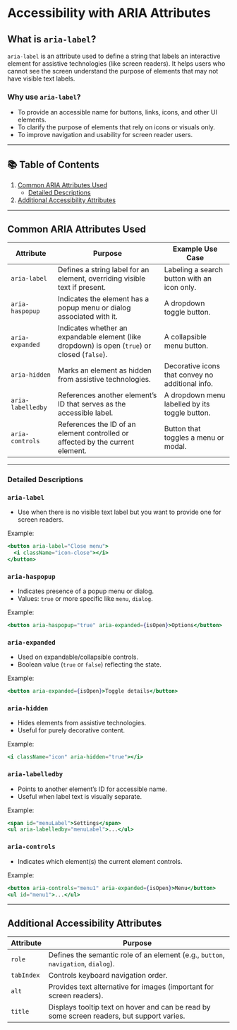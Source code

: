 # Accessibility with ARIA Attributes

## What is `aria-label`?

`aria-label` is an attribute used to define a string that labels an interactive element for assistive technologies (like screen readers). It helps users who cannot see the screen understand the purpose of elements that may not have visible text labels.

### Why use `aria-label`?

- To provide an accessible name for buttons, links, icons, and other UI elements.
- To clarify the purpose of elements that rely on icons or visuals only.
- To improve navigation and usability for screen reader users.

---

## 📚 Table of Contents

1. [Common ARIA Attributes Used](#common-aria-attributes-used)
    - [Detailed Descriptions](#detailed-descriptions)
2. [Additional Accessibility Attributes](#additional-accessibility-attributes)

---

## Common ARIA Attributes Used

| Attribute         | Purpose                                                                                        | Example Use Case                                             |
|-------------------|------------------------------------------------------------------------------------------------|--------------------------------------------------------------|
| `aria-label`      | Defines a string label for an element, overriding visible text if present.                     | Labeling a search button with an icon only.                  |
| `aria-haspopup`   | Indicates the element has a popup menu or dialog associated with it.                           | A dropdown toggle button.                                    |
| `aria-expanded`   | Indicates whether an expandable element (like dropdown) is open (`true`) or closed (`false`).  | A collapsible menu button.                                   |
| `aria-hidden`     | Marks an element as hidden from assistive technologies.                                        | Decorative icons that convey no additional info.             |
| `aria-labelledby` | References another element’s ID that serves as the accessible label.                           | A dropdown menu labelled by its toggle button.               |
| `aria-controls`   | References the ID of an element controlled or affected by the current element.                 | Button that toggles a menu or modal.                         |

---

### Detailed Descriptions

### `aria-label`

- Use when there is no visible text label but you want to provide one for screen readers.

Example:

```jsx
<button aria-label="Close menu">
  <i className="icon-close"></i>
</button>
```

### `aria-haspopup`

- Indicates presence of a popup menu or dialog.
- Values: `true` or more specific like `menu`, `dialog`.

Example:

```jsx
<button aria-haspopup="true" aria-expanded={isOpen}>Options</button>
```

### `aria-expanded`

- Used on expandable/collapsible controls.
- Boolean value (`true` or `false`) reflecting the state.

Example:

```jsx
<button aria-expanded={isOpen}>Toggle details</button>
```

### `aria-hidden`

- Hides elements from assistive technologies.
- Useful for purely decorative content.

Example:

```jsx
<i className="icon" aria-hidden="true"></i>
```

### `aria-labelledby`

- Points to another element’s ID for accessible name.
- Useful when label text is visually separate.

Example:

```jsx
<span id="menuLabel">Settings</span>
<ul aria-labelledby="menuLabel">...</ul>
```

### `aria-controls`

- Indicates which element(s) the current element controls.

Example:

```jsx
<button aria-controls="menu1" aria-expanded={isOpen}>Menu</button>
<ul id="menu1">...</ul>
```

---

## Additional Accessibility Attributes

| Attribute  | Purpose                                                                                    |
| ---------- | ------------------------------------------------------------------------------------------ |
| `role`     | Defines the semantic role of an element (e.g., `button`, `navigation`, `dialog`).          |
| `tabIndex` | Controls keyboard navigation order.                                                        |
| `alt`      | Provides text alternative for images (important for screen readers).                       |
| `title`    | Displays tooltip text on hover and can be read by some screen readers, but support varies. |
